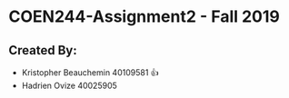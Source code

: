 # COEN244-Assignment2 - Fall 2019

## Created By:
- Kristopher Beauchemin  40109581 :+1:   
- Hadrien Ovize          40025905
